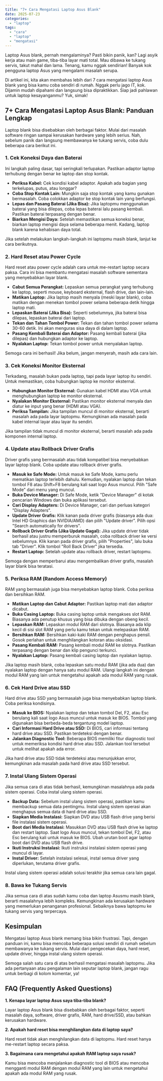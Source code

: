 ```yaml
---
title: "7+ Cara Mengatasi Laptop Asus Blank"
date: 2025-07-23
categories: 
  - "laptop"
tags: 
  - "cara"
  - "laptop"
  - "mengatasi"
---
```


Laptop Asus blank, pernah mengalaminya? Pasti bikin panik, kan? Lagi asyik kerja atau main game, tiba-tiba layar mati total. Mau dibawa ke tukang servis, takut mahal dan lama. Tenang, kamu nggak sendirian! Banyak kok pengguna laptop Asus yang mengalami masalah serupa.

Di artikel ini, kita akan membahas lebih dari 7 cara mengatasi laptop Asus blank yang bisa kamu coba sendiri di rumah. Nggak perlu jago IT, kok. Dijamin mudah dipahami dan langsung bisa dipraktikkan. Siap jadi pahlawan untuk laptop kesayanganmu? Yuk, simak!

## 7+ Cara Mengatasi Laptop Asus Blank: Panduan Lengkap

Laptop blank bisa disebabkan oleh berbagai faktor. Mulai dari masalah software ringan sampai kerusakan hardware yang lebih serius. Nah, sebelum panik dan langsung membawanya ke tukang servis, coba dulu beberapa cara berikut ini.

### 1\. Cek Koneksi Daya dan Baterai

Ini langkah paling dasar, tapi seringkali terlupakan. Pastikan adaptor laptop terhubung dengan benar ke laptop dan stop kontak.

- **Periksa Kabel:** Cek kondisi kabel adaptor. Apakah ada bagian yang terkelupas, putus, atau longgar?
- **Coba Stop Kontak Lain:** Mungkin saja stop kontak yang kamu gunakan bermasalah. Coba colokkan adaptor ke stop kontak lain yang berfungsi.
- **Lepas dan Pasang Baterai (Jika Bisa):** Jika laptopmu menggunakan baterai yang bisa dilepas, coba lepas baterai lalu pasang kembali. Pastikan baterai terpasang dengan benar.
- **Biarkan Mengisi Daya:** Setelah memastikan semua koneksi benar, biarkan laptop mengisi daya selama beberapa menit. Kadang, laptop blank karena kehabisan daya total.

Jika setelah melakukan langkah-langkah ini laptopmu masih blank, lanjut ke cara berikutnya.

### 2\. Hard Reset atau Power Cycle

Hard reset atau power cycle adalah cara untuk me-restart laptop secara paksa. Cara ini bisa membantu mengatasi masalah software sementara yang menyebabkan layar blank.

- **Cabut Semua Perangkat:** Lepaskan semua perangkat yang terhubung ke laptop, seperti mouse, keyboard eksternal, flash drive, dan lain-lain.
- **Matikan Laptop:** Jika laptop masih menyala (meski layar blank), coba matikan dengan menekan tombol power selama beberapa detik hingga laptop mati.
- **Lepaskan Baterai (Jika Bisa):** Seperti sebelumnya, jika baterai bisa dilepas, lepaskan baterai dari laptop.
- **Tekan dan Tahan Tombol Power:** Tekan dan tahan tombol power selama 30-60 detik. Ini akan menguras sisa daya di dalam laptop.
- **Pasang Kembali Baterai dan Adaptor:** Pasang kembali baterai (jika dilepas) dan hubungkan adaptor ke laptop.
- **Nyalakan Laptop:** Tekan tombol power untuk menyalakan laptop.

Semoga cara ini berhasil! Jika belum, jangan menyerah, masih ada cara lain.

### 3\. Cek Koneksi Monitor Eksternal

Terkadang, masalah bukan pada laptop, tapi pada layar laptop itu sendiri. Untuk memastikan, coba hubungkan laptop ke monitor eksternal.

- **Hubungkan Monitor Eksternal:** Gunakan kabel HDMI atau VGA untuk menghubungkan laptop ke monitor eksternal.
- **Nyalakan Monitor Eksternal:** Pastikan monitor eksternal menyala dan diatur ke input yang benar (HDMI atau VGA).
- **Periksa Tampilan:** Jika tampilan muncul di monitor eksternal, berarti masalah ada pada layar laptopmu. Kemungkinan ada masalah pada kabel internal layar atau layar itu sendiri.

Jika tampilan tidak muncul di monitor eksternal, berarti masalah ada pada komponen internal laptop.

### 4\. Update atau Rollback Driver Grafis

Driver grafis yang bermasalah atau tidak kompatibel bisa menyebabkan layar laptop blank. Coba update atau rollback driver grafis.

- **Masuk ke Safe Mode:** Untuk masuk ke Safe Mode, kamu perlu mematikan laptop terlebih dahulu. Kemudian, nyalakan laptop dan tekan tombol F8 atau Shift+F8 berulang kali saat logo Asus muncul. Pilih "Safe Mode" dari menu yang muncul.
- **Buka Device Manager:** Di Safe Mode, ketik "Device Manager" di kotak pencarian Windows dan buka aplikasi tersebut.
- **Cari Display Adapters:** Di Device Manager, cari dan perluas kategori "Display Adapters".
- **Update Driver Grafis:** Klik kanan pada driver grafis (biasanya ada dua: Intel HD Graphics dan NVIDIA/AMD) dan pilih "Update driver". Pilih opsi "Search automatically for drivers".
- **Rollback Driver Grafis (Jika Update Gagal):** Jika update driver tidak berhasil atau justru memperburuk masalah, coba rollback driver ke versi sebelumnya. Klik kanan pada driver grafis, pilih "Properties", lalu buka tab "Driver". Klik tombol "Roll Back Driver" jika tersedia.
- **Restart Laptop:** Setelah update atau rollback driver, restart laptopmu.

Semoga dengan memperbarui atau mengembalikan driver grafis, masalah layar blank bisa teratasi.

### 5\. Periksa RAM (Random Access Memory)

RAM yang bermasalah juga bisa menyebabkan laptop blank. Coba periksa dan bersihkan RAM.

- **Matikan Laptop dan Cabut Adaptor:** Pastikan laptop mati dan adaptor dicabut.
- **Buka Casing Laptop:** Buka casing laptop untuk mengakses slot RAM. Biasanya ada penutup khusus yang bisa dibuka dengan obeng kecil.
- **Lepaskan RAM:** Lepaskan modul RAM dari slotnya. Biasanya ada klip kecil di sisi slot RAM yang perlu kamu tekan untuk melepaskan RAM.
- **Bersihkan RAM:** Bersihkan kaki-kaki RAM dengan penghapus pensil. Gosok perlahan untuk menghilangkan kotoran atau oksidasi.
- **Pasang Kembali RAM:** Pasang kembali modul RAM ke slotnya. Pastikan terpasang dengan benar dan klip pengunci terkunci.
- **Nyalakan Laptop:** Pasang kembali casing laptop dan nyalakan laptop.

Jika laptop masih blank, coba lepaskan satu modul RAM (jika ada dua) dan nyalakan laptop dengan hanya satu modul RAM. Ulangi langkah ini dengan modul RAM yang lain untuk mengetahui apakah ada modul RAM yang rusak.

### 6\. Cek Hard Drive atau SSD

Hard drive atau SSD yang bermasalah juga bisa menyebabkan laptop blank. Coba periksa kondisinya.

- **Masuk ke BIOS:** Nyalakan laptop dan tekan tombol Del, F2, atau Esc berulang kali saat logo Asus muncul untuk masuk ke BIOS. Tombol yang digunakan bisa berbeda-beda tergantung model laptop.
- **Cari Informasi Hard Drive atau SSD:** Di BIOS, cari informasi tentang hard drive atau SSD. Pastikan terdeteksi dengan benar.
- **Jalankan Diagnostic Tool:** Beberapa BIOS memiliki fitur diagnostic tool untuk memeriksa kondisi hard drive atau SSD. Jalankan tool tersebut untuk melihat apakah ada error.

Jika hard drive atau SSD tidak terdeteksi atau menunjukkan error, kemungkinan ada masalah pada hard drive atau SSD tersebut.

### 7\. Instal Ulang Sistem Operasi

Jika semua cara di atas tidak berhasil, kemungkinan masalahnya ada pada sistem operasi. Coba instal ulang sistem operasi.

- **Backup Data:** Sebelum instal ulang sistem operasi, pastikan kamu membackup semua data pentingmu. Instal ulang sistem operasi akan menghapus semua data di hard drive atau SSD.
- **Siapkan Media Instalasi:** Siapkan DVD atau USB flash drive yang berisi file instalasi sistem operasi.
- **Boot dari Media Instalasi:** Masukkan DVD atau USB flash drive ke laptop dan restart laptop. Saat logo Asus muncul, tekan tombol Del, F2, atau Esc berulang kali untuk masuk ke BIOS. Ubah urutan boot agar laptop boot dari DVD atau USB flash drive.
- **Ikuti Instruksi Instalasi:** Ikuti instruksi instalasi sistem operasi yang muncul di layar.
- **Instal Driver:** Setelah instalasi selesai, instal semua driver yang diperlukan, terutama driver grafis.

Instal ulang sistem operasi adalah solusi terakhir jika semua cara lain gagal.

### 8\. Bawa ke Tukang Servis

Jika semua cara di atas sudah kamu coba dan laptop Asusmu masih blank, berarti masalahnya lebih kompleks. Kemungkinan ada kerusakan hardware yang memerlukan penanganan profesional. Sebaiknya bawa laptopmu ke tukang servis yang terpercaya.

## Kesimpulan

Mengatasi laptop Asus blank memang bisa bikin frustrasi. Tapi, dengan panduan ini, kamu bisa mencoba beberapa solusi sendiri di rumah sebelum membawanya ke tukang servis. Mulai dari pengecekan daya, hard reset, update driver, hingga instal ulang sistem operasi.

Semoga salah satu cara di atas berhasil mengatasi masalah laptopmu. Jika ada pertanyaan atau pengalaman lain seputar laptop blank, jangan ragu untuk berbagi di kolom komentar, ya!

## FAQ (Frequently Asked Questions)

**1\. Kenapa layar laptop Asus saya tiba-tiba blank?**

Layar laptop Asus blank bisa disebabkan oleh berbagai faktor, seperti masalah daya, software, driver grafis, RAM, hard drive/SSD, atau bahkan kerusakan hardware.

**2\. Apakah hard reset bisa menghilangkan data di laptop saya?**

Hard reset tidak akan menghilangkan data di laptopmu. Hard reset hanya me-restart laptop secara paksa.

**3\. Bagaimana cara mengetahui apakah RAM laptop saya rusak?**

Kamu bisa mencoba menjalankan diagnostic tool di BIOS atau mencoba mengganti modul RAM dengan modul RAM yang lain untuk mengetahui apakah ada modul RAM yang rusak.
